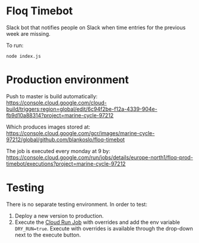 # Floq Timebot

Slack bot that notifies people on Slack when time entries for the previous week
are missing.

To run:

    node index.js

# Production environment

Push to master is build automatically:
https://console.cloud.google.com/cloud-build/triggers;region=global/edit/6c94f2be-f12a-4339-904e-fb9d10a88314?project=marine-cycle-97212

Which produces images stored at:
https://console.cloud.google.com/gcr/images/marine-cycle-97212/global/github.com/blankoslo/floq-timebot

The job is executed every monday at 9 by:
https://console.cloud.google.com/run/jobs/details/europe-north1/floq-prod-timebot/executions?project=marine-cycle-97212

# Testing

There is no separate testing environment. In order to test:

1. Deploy a new version to production.
2. Execute the [Cloud Run Job](https://console.cloud.google.com/run/jobs/details/europe-north1/floq-prod-timebot/executions?authuser=1&project=marine-cycle-97212&supportedpurview=project) with overrides and add the env variable `DRY_RUN=true`. Execute with overrides is available through the drop-down next to the execute button.
